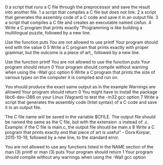 0 a script that runs a C file through the preprocessor and save the result into another file. 1 a script that compiles a C file but does not link. 2 a script that generates the assembly code of a C code and save it in an output file. 3 a script that compiles a C file and creates an executable named cisfun. 4 Write a C program that prints exactly "Programming is like building a multilingual puzzle, followed by a new line.

Use the function puts You are not allowed to use printf Your program should end with the value 0 5 Write a C program that prints exactly with proper grammar, but the outcome is a piece of art,, followed by a new line.

Use the function printf You are not allowed to use the function puts Your program should return 0 Your program should compile without warning when using the -Wall gcc option 6 Write a C program that prints the size of various types on the computer it is compiled and run on.

You should produce the exact same output as in the example Warnings are allowed Your program should return 0 You might have to install the package libc6-dev-i386 on your Linux (Vagrant) to test the -m32 gcc option 7 Write a script that generates the assembly code (Intel syntax) of a C code and save it in an output file.

The C file name will be saved in the variable $CFILE. The output file should be named the same as the C file, but with the extension .s instead of .c. Example: if the C file is main.c, the output file should be main.s 8 Write a C program that prints exactly and that piece of art is useful" - Dora Korpar, 2015-10-19, followed by a new line, to the standard error.

You are not allowed to use any functions listed in the NAME section of the man (3) printf or man (3) puts Your program should return 1 Your program should compile without any warnings when using the -Wall gcc option

